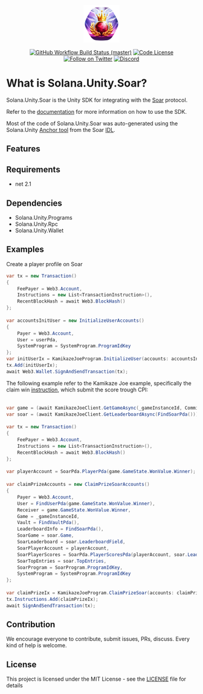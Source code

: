 <p align="center">
    <img src="https://raw.githubusercontent.com/magicblock-labs/Solana.Unity.Soar/main/assets/icon.png" margin="auto" height="100"/>
</p>

<p align="center">
    <a href="https://github.com/magicblock-labs/Solana.Unity.Soar/actions/workflows/dotnet.yml">
        <img src="https://github.com/magicblock-labs/Solana.Unity.Soar/actions/workflows/dotnet.yml/badge.svg"
            alt="GitHub Workflow Build Status (master)" ></a>
    <a href="">
        <img src="https://img.shields.io/github/license/magicblock-labs/Solana.Unity.Soar?style=flat-square"
            alt="Code License"></a>
    <a href="https://twitter.com/intent/follow?screen_name=magicblock">
        <img src="https://img.shields.io/twitter/follow/magicblock?style=flat-square&logo=twitter"
            alt="Follow on Twitter"></a>
    <a href="https://discord.com/invite/MBkdC3gxcv">
       <img alt="Discord" src="https://img.shields.io/discord/849407317761064961?style=flat-square"
            alt="Join the discussion!"></a>
</p>

# What is Solana.Unity.Soar?

Solana.Unity.Soar is the Unity SDK for integrating with the [Soar](https://github.com/magicblock-labs/SOAR) protocol.

Refer to the [documentation](https://docs.magicblock.gg/Open-source%20programs/SOAR) for more information on how to use the SDK.

Most of the code of Solana.Unity.Soar was auto-generated using the Solana.Unity [Anchor tool](https://github.com/magicblock-labs/Solana.Unity.Anchor) from the Soar [IDL](https://solscan.io/account/SoarmxsvnGcQzLGaiue8mVTko7uuEfTY5zwdKKCnQDU#anchorProgramIDL).

## Features

## Requirements
- net 2.1

## Dependencies
- Solana.Unity.Programs
- Solana.Unity.Rpc
- Solana.Unity.Wallet

## Examples

Create a player profile on Soar

```csharp
var tx = new Transaction()
{
    FeePayer = Web3.Account,
    Instructions = new List<TransactionInstruction>(),
    RecentBlockHash = await Web3.BlockHash()
};

var accountsInitUser = new InitializeUserAccounts()
{
    Payer = Web3.Account,
    User = userPda,
    SystemProgram = SystemProgram.ProgramIdKey
};
var initUserIx = KamikazeJoeProgram.InitializeUser(accounts: accountsInitUser, _kamikazeJoeProgramId);
tx.Add(initUserIx);
await Web3.Wallet.SignAndSendTransaction(tx);
```
The following example refer to the Kamikaze Joe example, specifically the claim win [instruction](https://github.com/magicblock-labs/Kamikaze-Joe/blob/main/programs/kamikazejoe/src/instructions/claim_prize_soar.rs#L43), which submit the score trough CPI:

```csharp

var game = (await KamikazeJoeClient.GetGameAsync(_gameInstanceId, Commitment.Confirmed)).ParsedResult;
var soar = (await KamikazeJoeClient.GetLeaderboardAsync(FindSoarPda())).ParsedResult;

var tx = new Transaction()
{
    FeePayer = Web3.Account,
    Instructions = new List<TransactionInstruction>(),
    RecentBlockHash = await Web3.BlockHash()
};

var playerAccount = SoarPda.PlayerPda(game.GameState.WonValue.Winner);

var claimPrizeAccounts = new ClaimPrizeSoarAccounts()
{
    Payer = Web3.Account,
    User = FindUserPda(game.GameState.WonValue.Winner),
    Receiver = game.GameState.WonValue.Winner,
    Game = _gameInstanceId,
    Vault = FindVaultPda(),
    LeaderboardInfo = FindSoarPda(),
    SoarGame = soar.Game,
    SoarLeaderboard = soar.LeaderboardField,
    SoarPlayerAccount = playerAccount,
    SoarPlayerScores = SoarPda.PlayerScoresPda(playerAccount, soar.LeaderboardField),
    SoarTopEntries = soar.TopEntries,
    SoarProgram = SoarProgram.ProgramIdKey,
    SystemProgram = SystemProgram.ProgramIdKey
};

var claimPrizeIx = KamikazeJoeProgram.ClaimPrizeSoar(accounts: claimPrizeAccounts, _kamikazeJoeProgramId);
tx.Instructions.Add(claimPrizeIx);
await SignAndSendTransaction(tx);
```

## Contribution

We encourage everyone to contribute, submit issues, PRs, discuss. Every kind of help is welcome.

## License

This project is licensed under the MIT License - see the [LICENSE](https://github.com/magicblock-labs/Solana.Unity.Metaplex/blob/master/LICENSE) file for details




